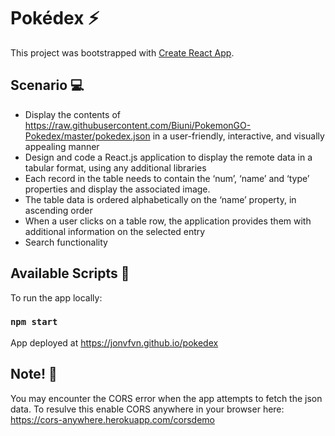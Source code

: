 # Pokédex ⚡️ 
This project was bootstrapped with [Create React App](https://github.com/facebook/create-react-app).

## Scenario 💻 
- Display the contents of https://raw.githubusercontent.com/Biuni/PokemonGO-Pokedex/master/pokedex.json in a user-friendly, interactive, and visually appealing manner
- Design and code a React.js application to display the remote data in a tabular format, using any additional libraries
- Each record in the table needs to contain the ‘num’, ‘name’ and ‘type’ properties and display the associated image.
- The table data is ordered alphabetically on the ‘name’ property, in ascending order
- When a user clicks on a table row, the application provides them with additional information on the selected entry
- Search functionality

## Available Scripts 📝 
To run the app locally:
### `npm start`

App deployed at https://jonvfvn.github.io/pokedex

## Note! 📣 
You may encounter the CORS error when the app attempts to fetch the json data. To resulve this enable CORS anywhere in your browser here: https://cors-anywhere.herokuapp.com/corsdemo
